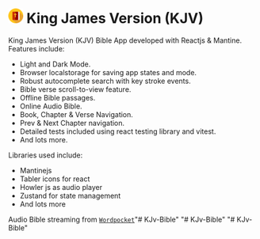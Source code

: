 # <img src="./public/bible.png" alt="Logo" height="30" /> King James Version (KJV)

King James Version (KJV) Bible App developed with Reactjs & Mantine. Features include:

- Light and Dark Mode.
- Browser localstorage for saving app states and mode.
- Robust autocomplete search with key stroke events.
- Bible verse scroll-to-view feature.
- Offline Bible passages.
- Online Audio Bible.
- Book, Chapter & Verse Navigation.
- Prev & Next Chapter navigation. 
- Detailed tests included using react testing library and vitest.
- And lots more.

Libraries used include:

- Mantinejs
- Tabler icons for react
- Howler js as audio player
- Zustand for state management
- And lots more

Audio Bible streaming from [`Wordpocket`](https://wordpocket.org)"# KJv-Bible" 
"# KJv-Bible" 
"# KJv-Bible" 
